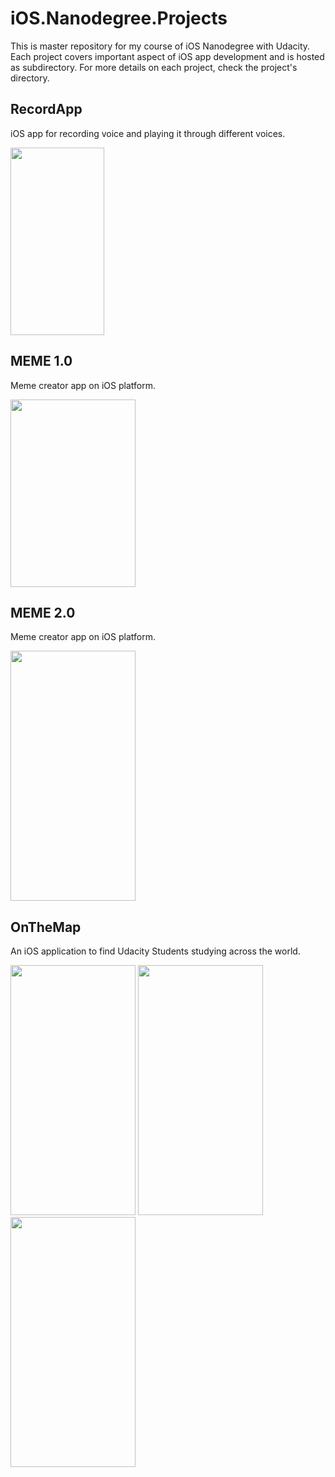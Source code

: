 # iOS.Nanodegree.Projects
This is master repository for my course of iOS Nanodegree with Udacity. 
Each project covers important aspect of iOS app development and is hosted as subdirectory. 
For more details on each project, check the project's directory.



## RecordApp

iOS app for recording voice and playing it through different voices.

<img src="https://i.imgur.com/CKGD9ED.png" width="150" height="300">



## MEME 1.0

Meme creator app on iOS platform.

<img src="https://i.imgur.com/1PcvBPw.png" width="200" height="300">

## MEME 2.0

Meme creator app on iOS platform.

<img src="https://i.imgur.com/oVEZuqP.png" width="200" height="400">



## OnTheMap

An iOS application to find Udacity Students studying across the world.


<img src="https://i.imgur.com/GU8osQm.png" width="200" height="400">    
<img src="https://i.imgur.com/Pdezm5Y.png" width="200" height="400">   <img src="https://i.imgur.com/v77QQAJ.png" width="200" height="400">
